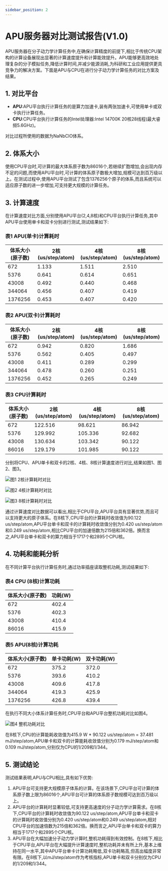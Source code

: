 ```yaml
---
sidebar_position: 2
---
```


# APU服务器对比测试报告(V1.0)

APU服务器在分子动力学计算任务中,在确保计算精度的前提下,相比于传统CPU架构的计算设备展现出显著的计算速度提升和计算能效提升。APU能够更高效地处理复杂的分子模拟任务,降低计算时间,并减少能源消耗,为科研和工业应用提供更具竞争力的解决方案。下面是APU与CPU在进行分子动力学计算任务的对比方案及结果。

## 1. 对比平台

- **APU**:APU平台执行计算任务的是算力加速卡,装有两张加速卡,可使用单卡或双卡执行计算任务。
- **CPU**:CPU平台执行计算任务的Intel处理器:Intel 14700K 20核28线程(最大睿频5.6GHz)。

对比过程所使用的数据为NaNbClO体系。

## 2. 体系大小

使用CPU平台时,可计算的最大体系原子数为86016个,若继续扩胞增加,会出现内存不足的问题,而使用APU平台时,可计算的体系原子数极大增加,规模可达到百万级以上。在测试过程中,使用APU平台测试了包含1376256个原子的体系,而且系统可以适应原子数的进一步增加,可支持更大规模的计算任务。

## 3. 计算速度

在计算速度对比方面,分别使用APU平台(2,4,8核)和CPU平台执行计算任务,其中APU平台使用单卡和双卡分别进行测试,测试结果如下:

### 表1 APU(单卡)计算耗时

| 体系大小(原子数) | 2核(us/step/atom) | 4核(us/step/atom) | 8核(us/step/atom) |
| --- | --- | --- | --- |
| 672 | 1.133 | 1.511 | 2.510 |
| 5376 | 0.641 | 0.614 | 0.651 |
| 43008 | 0.492 | 0.440 | 0.468 |
| 344064 | 0.456 | 0.407 | 0.419 |
| 1376256 | 0.453 | 0.407 | 0.420 |

### 表2 APU(双卡)计算耗时

| 体系大小(原子数) | 2核(us/step/atom) | 4核(us/step/atom) | 8核(us/step/atom) |
| --- | --- | --- | --- |
| 672 | 0.942 | 0.820 | 1.686 |
| 5376 | 0.562 | 0.405 | 0.497 |
| 43008 | 0.411 | 0.289 | 0.299 |
| 344064 | 0.478 | 0.260 | 0.251 |
| 1376256 | 0.452 | 0.265 | 0.249 |

### 表3 CPU计算耗时

| 体系大小(原子数) | 2核(us/step/atom) | 4核(us/step/atom) | 8核(us/step/atom) |
| --- | --- | --- | --- |
| 672 | 122.516 | 98.621 | 86.942 |
| 5376 | 129.992 | 105.336 | 92.682 |
| 43008 | 130.634 | 103.342 | 90.122 |
| 86016 | 129.179 | 101.985 | 90.122 |

分别将CPU、APU单卡和双卡的2核、4核、8核计算速度进行对比,结果如图1、图2、图3。

<!-- - 图1 2核计算耗时对比
![alt text](image-7.png)
- 图2 4核计算耗时对比
![alt text](image-8.png)
- 图3 8核计算耗时对比
![alt text](image-9.png) -->

![图1 2核计算耗时对比](./img/image-7.png "图1 2核计算耗时对比")

![图2 4核计算耗时对比](./img/image-8.png "图2 4核计算耗时对比")

![图3 8核计算耗时对比](./img/image-9.png "图3 8核计算耗时对比")

通过计算速度对比数据可以看出,相比于CPU平台,APU平台具有显著优势,而且可以支持更大的原子体系。在8核下,CPU平台的计算耗时收敛值为90.122 us/step/atom,APU平台单卡和双卡的计算耗时收敛值分别为0.420 us/step/atom和0.249 us/step/atom,相比CPU平台的加速倍数为215倍和362倍。换而言之,APU平台单卡和双卡的算力相当于1717个和2895个CPU核。

## 4. 功耗和能耗分析

在不同计算平台执行计算任务时,通过功率插座读取整机功耗,测试结果如下:

### 表4 CPU (8核)计算功耗

| 体系大小(原子数) | 功耗(W) |
| --- | --- |
| 672 | 402.4 |
| 5376 | 402.3 |
| 43008 | 410.4 |
| 86016 | 415.9 |

### 表5 APU(8核)计算功耗

| 体系大小(原子数) | 单卡功耗(W) | 双卡功耗(W) |
| --- | --- | --- |
| 672 | 375.2 | 372.0 |
| 5376 | 393.6 | 410.2 |
| 43008 | 409.6 | 417.8 |
| 344064 | 419.3 | 425.9 |
| 1376256 | 426.8 | 439.4 |

在执行不同大小体系计算任务时,CPU平台和APU平台整机功耗对比如图4。

<!-- - 图4 整机功耗对比 -->

![图4 整机功耗对比](./img/image-10.png "图4 整机功耗对比")

在8核下,CPU的计算能耗收敛值为415.9 W * 90.122 us/step/atom = 37.481 mJ/step/atom,APU单卡和双卡的计算能耗收敛值分别为0.179 mJ/step/atom和0.109 mJ/step/atom,分别仅为CPU的1/209和1/344。

## 5. 测试结论

测试结果表明,APU与CPU相比,具有如下优势:

1. APU平台可支持更大规模原子体系的计算。在该场景下,CPU平台可计算的体系原子数上限为86016个,APU平台可计算的体系原子数规模可达到百万级以上。
2. APU平台的计算耗时显著较低,可支持更高速度的分子动力学计算需求。在8核下,CPU平台的计算耗时收敛值为90.122 us/step/atom,APU平台单卡和双卡的计算耗时收敛值分别为0.420 us/step/atom和0.249 us/step/atom,相对CPU平台的加速倍数为215倍和362倍。换而言之,APU平台单卡和双卡的算力相当于1717个和2895个CPU核。
3. APU平台在大幅加速分子动力学计算时,整机功耗得到有效控制。在8核下,相比于CPU平台,APU平台在大幅提升计算速度时,整机功耗并未有所上升,基本上维持在同一水平,其中APU平台单卡计算功耗略低,双卡功耗略高,但高出幅度非常有限。在8核下,以mJ/step/atom作为考核指标,APU单卡和双卡分别仅为CPU的1/209和1/344。
